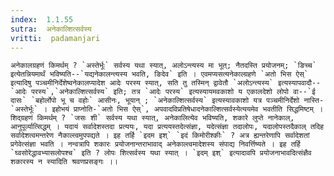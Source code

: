 ```yaml
---
index:  1.1.55
sutra:  अनेकाल्शित्सर्वस्य
vritti:  padamanjari
---
```


	अनेकालग्रहणं किमर्थम् ? `अस्तेर्भूः` सर्वस्य यथा स्यात्, अलोऽन्त्यस्य मा भूत्; नैतदस्ति प्रयोजनम्; `ङिच्च` इत्येतन्नियमार्थं भविष्यति--`यद्यनेकालन्त्यस्य भवति, ङिदेव` इति । एवमप्यसत्यनेकाल्ग्रहणे `अतो भिस ऐस्` इत्यादिषु पञ्चमीनिर्देशेष्वनेकालप्यादेश आदेः परस्य स्यात्, सति तु तस्मिन् द्वावेतौ `अलोऽन्त्यस्य` इत्यस्यापवादौ--`आदेः परस्य`,`अनेकाल्शित्सर्वस्य` इति; तत्र `आदेः परस्य` इत्यस्यायमवकाशो य एकालदेशो लोपो वा--`ई दासः` `बहोर्लोपो भू च वहोः` आसीनः, भूयान् ; `अनेकाल्शित्सर्वस्य` इत्यस्यावकाशो यत्र पञ्चमीनिर्देशो नास्ति-`अस्तेर्भूः` । इहोभयं प्राप्नोति-`अतो भिस ऐस्`, अपवादविप्रतिषेधादनेकाल्शित्सर्वस्येत्ययमेव भवतीति सिद्धमिष्टम् ।
	शिद्ग्रहणं किमर्थम् ? `जसः शी` सर्वस्य यथा स्यात्, अनेकालित्येव भविष्यति, शकारे लुप्ते नानेकाल्, आनुपूर्व्यात्सिद्धम् । यदायं सर्वादेशस्तदा प्रत्ययः, यदा प्रत्ययस्तदेत्संज्ञा, यदेत्संज्ञा तदालोपः, यदालोपस्तदैकाल् तदिह सर्वादेशत्वमन्तरेण नैकाल्त्वमुपपद्यते । इह तर्हि `इदम इश्` `इदं किमोरीश्कीः` ? अत्र ह्यन्तरेणापि सर्वादेशतां प्रगेवेत्संज्ञा भवति । नन्वत्रापि शकारः प्रयोजनान्तराभावाद् अनेकाल्त्वमादेशस्य संपाद्य निवर्त्तिष्यते । इह तर्हि `घ्वसोरेद्धावभ्यासलोपश्च` इति ? लोपः शित्सर्वस्य यथा स्यात् । `इदम् इश्` इत्यादावपि प्रयोजनाभावदित्संज्ञैव शकारस्य न स्यादिति श्रवणप्रसङ्गः ।।
